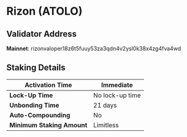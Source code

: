# Rizon (ATOLO)

## **Validator Address**

**Mainnet**: rizonvaloper18z6t5fuuy53za3qdn4v2ysl0k38x4zg4fva4wd

## Staking Details

| **Activation Time**        | Immediate       |
| -------------------------- | --------------- |
| **Lock-Up Time**           | No lock-up time |
| **Unbonding Time**         | 21 days         |
| **Auto-Compounding**       | No              |
| **Minimum Staking Amount** | Limitless       |

